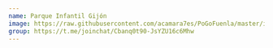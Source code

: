 ```yaml
---
name: Parque Infantil Gijón
image: https://raw.githubusercontent.com/acamara7es/PoGoFuenla/master/images/gyms/training.jpg
group: https://t.me/joinchat/Cbanq0t90-JsYZU16c6Mhw
---
```

